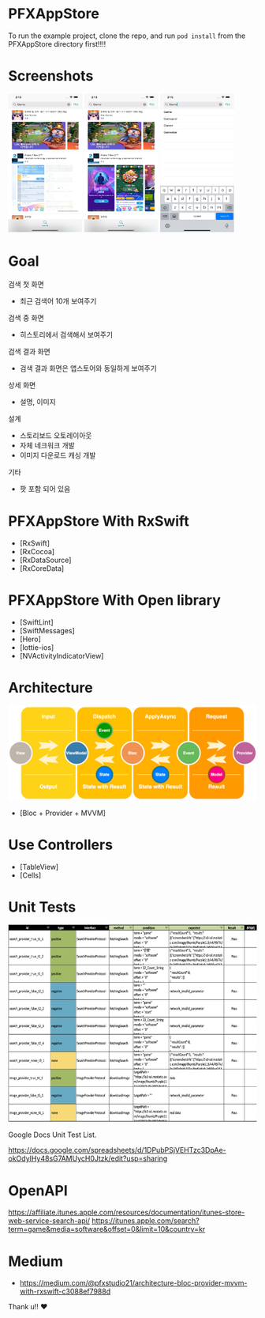 # PFXAppStore

To run the example project, clone the repo, and run `pod install` from the PFXAppStore directory first!!!!

# Screenshots
<img src="/app-1.png" width="150" height="280">
<img src="/app-2.png" width="150" height="280">
<img src="/app-3.png" width="150" height="280">

# Goal

검색 첫 화면
 - 최근 검색어 10개 보여주기

검색 중 화면
 - 히스토리에서 검색해서 보여주기

검색 결과 화면
 - 검색 결과 화면은 앱스토어와 동일하게 보여주기

상세 화면
 - 설명, 이미지

설계
 - 스토리보드 오토레이아웃
 - 자체 네크워크 개발
 - 이미지 다운로드 캐싱 개발

기타
 - 팟 포함 되어 있음

# PFXAppStore With RxSwift

- [RxSwift]
- [RxCocoa]
- [RxDataSource]
- [RxCoreData]

# PFXAppStore With Open library

- [SwiftLint]
- [SwiftMessages]
- [Hero]
- [lottie-ios]
- [NVActivityIndicatorView]

# Architecture
![Collection Screen](/3.png)

- [Bloc + Provider + MVVM]

# Use Controllers

- [TableView]
- [Cells]

# Unit Tests

<img src="/unit-1.png" width="600" height="400">

Google Docs Unit Test List.

https://docs.google.com/spreadsheets/d/1DPubPSjVEHTzc3DpAe-okOdyIHy48sG7AMUycH0Jtzk/edit?usp=sharing


# OpenAPI

https://affiliate.itunes.apple.com/resources/documentation/itunes-store-web-service-search-api/
https://itunes.apple.com/search?term=game&media=software&offset=0&limit=10&country=kr

# Medium

- https://medium.com/@pfxstudio21/architecture-bloc-provider-mvvm-with-rxswift-c3088ef7988d


Thank u!! ❤️
